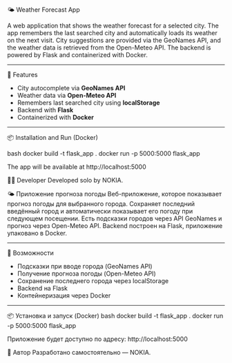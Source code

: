  🌤 Weather Forecast App

A web application that shows the weather forecast for a selected city. The app remembers the last searched city and automatically loads its weather on the next visit. City suggestions are provided via the GeoNames API, and the weather data is retrieved from the Open-Meteo API. The backend is powered by Flask and containerized with Docker.

---

🚀 Features

- City autocomplete via **GeoNames API**
- Weather data via **Open-Meteo API**
- Remembers last searched city using **localStorage**
- Backend with **Flask**
- Containerized with **Docker**

---

📦 Installation and Run (Docker)

bash
docker build -t flask_app .
docker run -p 5000:5000 flask_app

The app will be available at http://localhost:5000

🧑‍💻 Developer
Developed solo by NOKIA.

🌤 Приложение прогноза погоды
Веб-приложение, которое показывает прогноз погоды для выбранного города. Сохраняет последний введённый город и автоматически показывает его погоду при следующем посещении. Есть подсказки городов через API GeoNames и прогноз через Open-Meteo API. Backend построен на Flask, приложение упаковано в Docker.

---

🚀 Возможности

 - Подсказки при вводе города (GeoNames API)
 - Получение прогноза погоды (Open-Meteo API)
 - Сохранение последнего города через localStorage
 - Backend на Flask
 - Контейнеризация через Docker

---

📦 Установка и запуск (Docker)
    bash
docker build -t flask_app .
docker run -p 5000:5000 flask_app

Приложение будет доступно по адресу: http://localhost:5000

👤 Автор
Разработано самостоятельно — NOKIA.